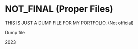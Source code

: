 # NOT_FINAL (Proper Files)
THIS IS JUST A DUMP FILE FOR MY PORTFOLIO. (Not official)

Dump file

2023
